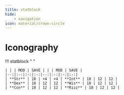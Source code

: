 ```yaml
---
title: statblock
hide:
    - navigation
icon: material/crown-circle
---
```


# Iconography

!!! statblock " "

    | | | MOD | SAVE | | | MOD | SAVE |
    |--:|:-:|:-:|:-:|--:|:-:|:-:|:-:|
    | **Str** | 18 | +4 | +4 | **Int** | 18 | 12 | 12 |
    | **Dex** | 18 | 12 | 12 | **Wis** | 18 | 12 | 12 |
    | **Con** | 18 | 12 | 12 | **Rizz** | 18 | 12 | 12 |